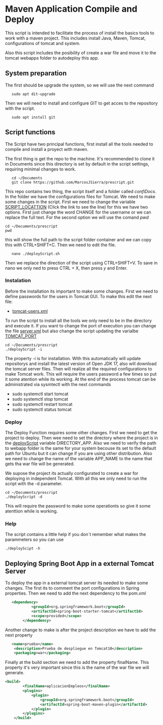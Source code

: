 # Maven Application Compile and Deploy 

This script is intended to facilitate the process of install the basics tools to work with a maven project. This includes install Java, Maven, Tomcat, configurations of tomcat and system.

Also this script includes the posibility of create a war file and move it to the tomcat webapps folder to autodeploy this app. 

## System preparation

The first should be upgrade the system, so we will use the next command

```console
   sudo apt dit-upgrade
```

Then we will need to install and configure GIT to get acces to the repository with the script.

```
   sudo apt install git
```

## Script functions

The Script have two principal functions, first install all the tools needed to compile and install a proyect with maven. 

The first thing is get the repo to the machine. It's recommended to clone it in Documents since this directory is set by default in the script settings, requiring minimal changes to work.

```console
   cd ~/Documents
   git clone https://github.com/MarcosJSierra/prescript.git
```
This repo contains two thing, the script itself and a folder called _confiDocs_. In the folder we have the configurations files for Tomcat. We need to make some changes in the script. First we need to change the variable [SCRIPT_LOCATTION](./deployScript.sh#L17) (Click the link to see the line) for this we have two options. First just change the word CHANGE for the username or we can replace the full text. For the second option we will use the comand _pwd_

```console
cd ~/Documents/prescript
pwd
```

this will show the full path to the script folder container and we can copy this with CTRL+SHIFT+C. Then we need to edit the file. 
```
   nano ./deployScript.sh
```
Then we replace the direction of the script using CTRL+SHIFT+V. To save in nano we only ned to press CTRL + X, then press _y_ and Enter.

### Instalation

Before the installation its important to make some changes. First we need to define passwords for the users in Tomcat GUI. To make this edit the next file:
   * [tomcat-users.xml](./configDocs/tomcat-users.xml#L64) 

To run the script to install all the tools we only need to be in the directory and execute it. If you want to change the port of execution you can change the file [server.xml](./configDocs/server.xml#L68) but also change the script updating the varialbe [TOMCAT_PORT](./deployScript.sh#L26)
```
cd ~/Documents/prescript
./deployScript -i
```

The property _-i_ is for installation. With this automatically will update repositorys and install the latest version of Open JDK 17, also will download the tomcat server files. Then will realize all the required configurations to make Tomcat work. This will require the users password a few times so put it some atention while its working. At the end of the process tomcat can be administrated via sysmtectl with the next commands

* sudo systemctl start tomcat 
* sudo systemctl stop tomcat 
* sudo systemctl restart tomcat 
* sudo systemctl status tomcat 

### Deploy 
The Deploy Function requires some other changes. First we need to get the project to deploy. Then wee need to set the directory where the project is in the [deployScript](./deployScript.sh#L15) variable DIRECTORY_APP. Also we need to verify the path to webapp folder is the same for your system becouse its set to the default path for Ubuntu but it can change if you are using other distribution. Also we need to change the name of the variable APP_NAME to the name that gets tha war file will be generated. 

We supose the project its actually configurated to create a war for deploying in independent Tomcat. With all this we only need to run the script with the -d parameter. 
```
cd ~/Documents/prescript
./deployScript -d
```
This will require the password to make some operationts so give it some atenttion while is working. 

### Help
The script contains a little help if you don´t remember what makes the parammeters so you can use
```
./deployScipt -h
```

## Deploying Spring Boot App in a external Tomcat Server 
To deploy the app in a external tomcat server its needed to make some changes. The first its to comment the port configurations in Spring properties. Then we need to add the next dependency to the pom.xml
```XML
   <dependency>
			<groupId>org.springframework.boot</groupId>
			<artifactId>spring-boot-starter-tomcat</artifactId>
			<scope>provided</scope>
		</dependency>
```
Another change to make is after the project description we have to add the next property
```XML
   <name>prueba</name>
	<description>Prueba de despliegue en Tomcat10</description>
	<packaging>war</packaging>
```
Finally at the build section we need to add the property finalName. This property it's very important since this is the name of the war file we will generate. 
```XML
<build>
		<finalName>aplicacionEmpleos</finalName>
		<plugins>
			<plugin>
				<groupId>org.springframework.boot</groupId>
				<artifactId>spring-boot-maven-plugin</artifactId>
			</plugin>
		</plugins>
	</build>
```